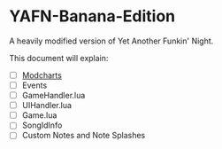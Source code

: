 # YAFN-Banana-Edition

A heavily modified version of Yet Another Funkin' Night.

This document will explain:
- [ ] [Modcharts](API/Modchart.md)
- [ ] Events
- [ ] GameHandler.lua
- [ ] UIHandler.lua
- [ ] Game.lua
- [ ] SongIdInfo
- [ ] Custom Notes and Note Splashes
